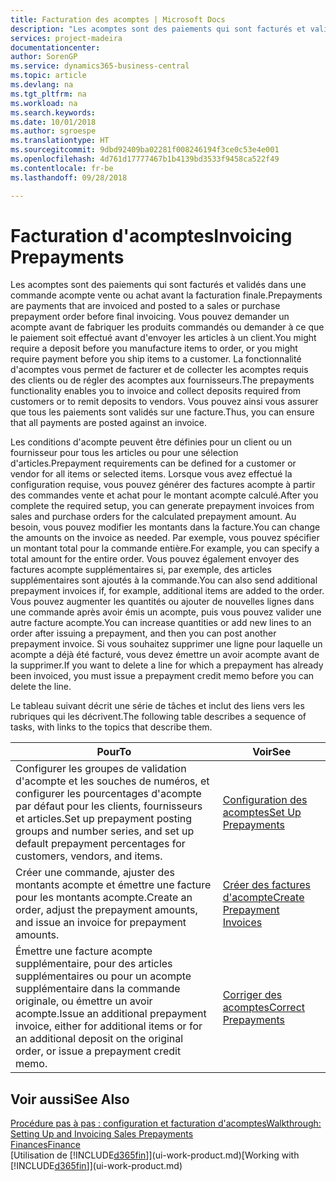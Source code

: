 ```yaml
---
title: Facturation des acomptes | Microsoft Docs
description: "Les acomptes sont des paiements qui sont facturés et validés dans une commande acompte vente ou achat avant la facturation finale. Vous pouvez demander un acompte avant de fabriquer les produits commandés ou demander à ce que le paiement soit effectué avant d'envoyer les articles à un client. La fonctionnalité d'acomptes vous permet de facturer et de collecter les acomptes requis des clients ou de régler des acomptes aux fournisseurs. Vous pouvez ainsi vous assurer que tous les paiements sont validés sur une facture."
services: project-madeira
documentationcenter: 
author: SorenGP
ms.service: dynamics365-business-central
ms.topic: article
ms.devlang: na
ms.tgt_pltfrm: na
ms.workload: na
ms.search.keywords: 
ms.date: 10/01/2018
ms.author: sgroespe
ms.translationtype: HT
ms.sourcegitcommit: 9dbd92409ba02281f008246194f3ce0c53e4e001
ms.openlocfilehash: 4d761d17777467b1b4139bd3533f9458ca522f49
ms.contentlocale: fr-be
ms.lasthandoff: 09/28/2018

---
```

# <a name="invoicing-prepayments"></a><span data-ttu-id="44571-106">Facturation d'acomptes</span><span class="sxs-lookup"><span data-stu-id="44571-106">Invoicing Prepayments</span></span>
<span data-ttu-id="44571-107">Les acomptes sont des paiements qui sont facturés et validés dans une commande acompte vente ou achat avant la facturation finale.</span><span class="sxs-lookup"><span data-stu-id="44571-107">Prepayments are payments that are invoiced and posted to a sales or purchase prepayment order before final invoicing.</span></span> <span data-ttu-id="44571-108">Vous pouvez demander un acompte avant de fabriquer les produits commandés ou demander à ce que le paiement soit effectué avant d'envoyer les articles à un client.</span><span class="sxs-lookup"><span data-stu-id="44571-108">You might require a deposit before you manufacture items to order, or you might require payment before you ship items to a customer.</span></span> <span data-ttu-id="44571-109">La fonctionnalité d'acomptes vous permet de facturer et de collecter les acomptes requis des clients ou de régler des acomptes aux fournisseurs.</span><span class="sxs-lookup"><span data-stu-id="44571-109">The prepayments functionality enables you to invoice and collect deposits required from customers or to remit deposits to vendors.</span></span> <span data-ttu-id="44571-110">Vous pouvez ainsi vous assurer que tous les paiements sont validés sur une facture.</span><span class="sxs-lookup"><span data-stu-id="44571-110">Thus, you can ensure that all payments are posted against an invoice.</span></span>  

 <span data-ttu-id="44571-111">Les conditions d'acompte peuvent être définies pour un client ou un fournisseur pour tous les articles ou pour une sélection d'articles.</span><span class="sxs-lookup"><span data-stu-id="44571-111">Prepayment requirements can be defined for a customer or vendor for all items or selected items.</span></span> <span data-ttu-id="44571-112">Lorsque vous avez effectué la configuration requise, vous pouvez générer des factures acompte à partir des commandes vente et achat pour le montant acompte calculé.</span><span class="sxs-lookup"><span data-stu-id="44571-112">After you complete the required setup, you can generate prepayment invoices from sales and purchase orders for the calculated prepayment amount.</span></span> <span data-ttu-id="44571-113">Au besoin, vous pouvez modifier les montants dans la facture.</span><span class="sxs-lookup"><span data-stu-id="44571-113">You can change the amounts on the invoice as needed.</span></span> <span data-ttu-id="44571-114">Par exemple, vous pouvez spécifier un montant total pour la commande entière.</span><span class="sxs-lookup"><span data-stu-id="44571-114">For example, you can specify a total amount for the entire order.</span></span> <span data-ttu-id="44571-115">Vous pouvez également envoyer des factures acompte supplémentaires si, par exemple, des articles supplémentaires sont ajoutés à la commande.</span><span class="sxs-lookup"><span data-stu-id="44571-115">You can also send additional prepayment invoices if, for example, additional items are added to the order.</span></span> <span data-ttu-id="44571-116">Vous pouvez augmenter les quantités ou ajouter de nouvelles lignes dans une commande après avoir émis un acompte, puis vous pouvez valider une autre facture acompte.</span><span class="sxs-lookup"><span data-stu-id="44571-116">You can increase quantities or add new lines to an order after issuing a prepayment, and then you can post another prepayment invoice.</span></span> <span data-ttu-id="44571-117">Si vous souhaitez supprimer une ligne pour laquelle un acompte a déjà été facturé, vous devez émettre un avoir acompte avant de la supprimer.</span><span class="sxs-lookup"><span data-stu-id="44571-117">If you want to delete a line for which a prepayment has already been invoiced, you must issue a prepayment credit memo before you can delete the line.</span></span>  

 <span data-ttu-id="44571-118">Le tableau suivant décrit une série de tâches et inclut des liens vers les rubriques qui les décrivent.</span><span class="sxs-lookup"><span data-stu-id="44571-118">The following table describes a sequence of tasks, with links to the topics that describe them.</span></span>

|<span data-ttu-id="44571-119">**Pour**</span><span class="sxs-lookup"><span data-stu-id="44571-119">**To**</span></span>|<span data-ttu-id="44571-120">**Voir**</span><span class="sxs-lookup"><span data-stu-id="44571-120">**See**</span></span>|  
|------------|-------------|  
|<span data-ttu-id="44571-121">Configurer les groupes de validation d'acompte et les souches de numéros, et configurer les pourcentages d'acompte par défaut pour les clients, fournisseurs et articles.</span><span class="sxs-lookup"><span data-stu-id="44571-121">Set up prepayment posting groups and number series, and set up default prepayment percentages for customers, vendors, and items.</span></span>|[<span data-ttu-id="44571-122">Configuration des acomptes</span><span class="sxs-lookup"><span data-stu-id="44571-122">Set Up Prepayments</span></span>](finance-set-up-prepayments.md)|
|<span data-ttu-id="44571-123">Créer une commande, ajuster des montants acompte et émettre une facture pour les montants acompte.</span><span class="sxs-lookup"><span data-stu-id="44571-123">Create an order, adjust the prepayment amounts, and issue an invoice for prepayment amounts.</span></span>|[<span data-ttu-id="44571-124">Créer des factures d'acompte</span><span class="sxs-lookup"><span data-stu-id="44571-124">Create Prepayment Invoices</span></span>](finance-how-to-create-prepayment-invoices.md)|  
|<span data-ttu-id="44571-125">Émettre une facture acompte supplémentaire, pour des articles supplémentaires ou pour un acompte supplémentaire dans la commande originale, ou émettre un avoir acompte.</span><span class="sxs-lookup"><span data-stu-id="44571-125">Issue an additional prepayment invoice, either for additional items or for an additional deposit on the original order, or issue a prepayment credit memo.</span></span>|[<span data-ttu-id="44571-126">Corriger des acomptes</span><span class="sxs-lookup"><span data-stu-id="44571-126">Correct Prepayments</span></span>](finance-how-to-correct-prepayments.md)|  

## <a name="see-also"></a><span data-ttu-id="44571-127">Voir aussi</span><span class="sxs-lookup"><span data-stu-id="44571-127">See Also</span></span>  
[<span data-ttu-id="44571-128">Procédure pas à pas : configuration et facturation d'acomptes</span><span class="sxs-lookup"><span data-stu-id="44571-128">Walkthrough: Setting Up and Invoicing Sales Prepayments</span></span>](walkthrough-setting-up-and-invoicing-sales-prepayments.md)  
[<span data-ttu-id="44571-129">Finances</span><span class="sxs-lookup"><span data-stu-id="44571-129">Finance</span></span>](finance.md)  
<span data-ttu-id="44571-130">[Utilisation de [!INCLUDE[d365fin](includes/d365fin_md.md)]](ui-work-product.md)</span><span class="sxs-lookup"><span data-stu-id="44571-130">[Working with [!INCLUDE[d365fin](includes/d365fin_md.md)]](ui-work-product.md)</span></span>

